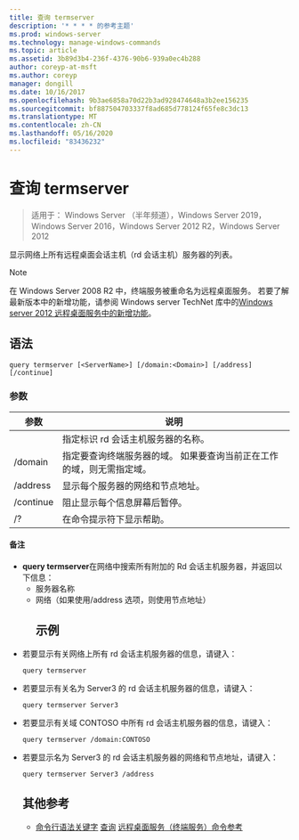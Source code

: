 ```yaml
---
title: 查询 termserver
description: '* * * * 的参考主题'
ms.prod: windows-server
ms.technology: manage-windows-commands
ms.topic: article
ms.assetid: 3b89d3b4-236f-4376-90b6-939a0ec4b288
author: coreyp-at-msft
ms.author: coreyp
manager: dongill
ms.date: 10/16/2017
ms.openlocfilehash: 9b3ae6858a70d22b3ad928474648a3b2ee156235
ms.sourcegitcommit: bf887504703337f8ad685d778124f65fe8c3dc13
ms.translationtype: MT
ms.contentlocale: zh-CN
ms.lasthandoff: 05/16/2020
ms.locfileid: "83436232"
---
```

# <a name="query-termserver"></a>查询 termserver

> 适用于： Windows Server （半年频道），Windows Server 2019，Windows Server 2016，Windows Server 2012 R2，Windows Server 2012

显示网络上所有远程桌面会话主机（rd 会话主机）服务器的列表。

> [!NOTE]
> 在 Windows Server 2008 R2 中，终端服务被重命名为远程桌面服务。 若要了解最新版本中的新增功能，请参阅 Windows server TechNet 库中的[Windows server 2012 远程桌面服务中的新增功能](https://technet.microsoft.com/library/hh831527)。
> ## <a name="syntax"></a>语法
> ```
> query termserver [<ServerName>] [/domain:<Domain>] [/address] [/continue]
> ```
> ### <a name="parameters"></a>参数
>
> |    参数     |                                                                        说明                                                                         |
> |------------------|------------------------------------------------------------------------------------------------------------------------------------------------------------|
> |   <ServerName>   |                                               指定标识 rd 会话主机服务器的名称。                                               |
> | /domain<Domain> | 指定要查询终端服务器的域。 如果要查询当前正在工作的域，则无需指定域。 |
> |     /address     |                                                  显示每个服务器的网络和节点地址。                                                  |
> |    /continue     |                                              阻止显示每个信息屏幕后暂停。                                               |
> |        /?        |                                                            在命令提示符下显示帮助。                                                            |
>
>#### <a name="remarks"></a>备注
> - **query termserver**在网络中搜索所有附加的 Rd 会话主机服务器，并返回以下信息：
>   - 服务器名称
>   - 网络（如果使用/address 选项，则使用节点地址）
>     ## <a name="examples"></a>示例
> - 若要显示有关网络上所有 rd 会话主机服务器的信息，请键入：
>   ```
>   query termserver
>   ```
> - 若要显示有关名为 Server3 的 rd 会话主机服务器的信息，请键入：
>   ```
>   query termserver Server3
>   ```
> - 若要显示有关域 CONTOSO 中所有 rd 会话主机服务器的信息，请键入：
>   ```
>   query termserver /domain:CONTOSO
>   ```
> - 若要显示名为 Server3 的 rd 会话主机服务器的网络和节点地址，请键入：
>   ```
>   query termserver Server3 /address
>   ```
>   ## <a name="additional-references"></a>其他参考
>   - [命令行语法关键字](command-line-syntax-key.md) 
>   [查询](query.md) 
>   [远程桌面服务（终端服务）命令参考](remote-desktop-services-terminal-services-command-reference.md)
